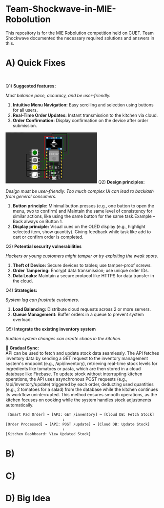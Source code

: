 # Team-Shockwave-in-MIE-Robolution
This repository is for the MIE Robolution competition held on CUET. Team Shockwave documented the necessary required solutions and answers in this.
<br>
# A) Quick Fixes 
<br>

Q1) <b>Suggested features:</b>

*Must balance pace, accuracy, and be user-friendly.*

1. <b>Intuitive Menu Navigation:</b> Easy scrolling and selection using buttons for all users.
2. <b>Real-Time Order Updates:</b> Instant transmission to the kitchen via cloud.
3. <b>Order Confirmation:</b> Display confirmation on the device after order submission.

<img src="circuit_Res_management.png" width="300" />
Q2) <b>Design principles:</b>

*Design must be user-friendly. Too much complex UI can lead to backlash from general consumers.*

1. <b>Button principle:</b> Minimal button presses (e.g., one button to open the menu, two to confirm) and Maintain the same level of consistency for similar actions, like using the same button for the same task.Example – Back always on Button 1.
2. <b>Display principle:</b> Visual cues on the OLED display (e.g., highlight selected item, show quantity). Giving feedback while task like add to cart or confirm order is completed.

Q3) <b> Potential security vulnerabilities</b> 

*Hackers or young customers might tamper or try exploiting the weak spots.*

1. <b>Theft of Device:</b> Secure devices to tables; use tamper-proof screws.
2. <b>Order Tampering:</b> Encrypt data transmission; use unique order IDs.
3. <b>Data Leaks:</b> Maintain a secure protocol like HTTPS for data transfer in the cloud.

Q4) <b>Strategies:</b>

*System lag can frustrate customers.* 

1. <b>Load Balancing:</b> Distribute cloud requests across 2 or more servers.
2. <b>Queue Management:</b> Buffer orders in a queue to prevent system overload.

Q5)  <b>Integrate the existing inventory system</b>

*Sudden system changes can create chaos in the kitchen.*

🔗 **Gradual Sync:**  
 API can be used to fetch and update stock data seamlessly. The API fetches inventory data by sending a GET request to the inventory management system's endpoint (e.g., /api/inventory), retrieving real-time stock levels for ingredients like tomatoes or pasta, which are then stored in a cloud database like Firebase. To update stock without interrupting kitchen operations, the API uses asynchronous POST requests (e.g., /api/inventory/update) triggered by each order, deducting used quantities (e.g., 2 tomatoes for a salad) from the database while the kitchen continues its workflow uninterrupted. This method ensures smooth operations, as the kitchen focuses on cooking while the system handles stock adjustments automatically.
```
 [Smart Pad Order] → [API: GET /inventory] → [Cloud DB: Fetch Stock]
                          ↓
[Order Processed] → [API: POST /update] → [Cloud DB: Update Stock]
                          ↓
[Kitchen Dashboard: View Updated Stock]
```
# B) 


# C)

# D) Big Idea 


